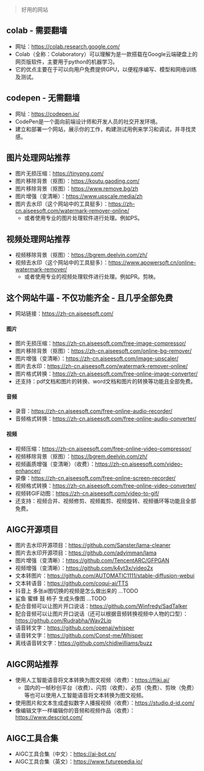 > 好用的网站

## colab - 需要翻墙
* 网址：https://colab.research.google.com/
* Colab（全称：Colaboratory）可以理解为是一款搭载在Google云端硬盘上的网页版软件，主要用于python的机器学习。
* 它的优点主要在于可以向用户免费提供GPU，以便程序编写、模型和网络训练及测试。

## codepen - 无需翻墙
* 网址：https://codepen.io/
* CodePen是一个面向前端设计师和开发人员的社交开发环境。
* 建立和部署一个网站，展示你的工作，构建测试用例来学习和调试，并寻找灵感。

## 图片处理网站推荐
* 图片无损压缩：https://tinypng.com/
* 图片移除背景（抠图）：https://koutu.gaoding.com/
* 图片移除背景（抠图）：https://www.remove.bg/zh
* 图片增强（变清晰）：https://www.upscale.media/zh
* 图片去水印（这个网站中的工具挺多）：https://zh-cn.aiseesoft.com/watermark-remover-online/
  - 或者使用专业的图片处理软件进行处理。例如PS。

## 视频处理网站推荐
* 视频移除背景（抠图）：https://bgrem.deelvin.com/zh/
* 视频去水印（这个网站中的工具挺多）：https://www.apowersoft.cn/online-watermark-remover/
  - 或者使用专业的视频处理软件进行处理。例如PR。剪映。

## 这个网站牛逼 - 不仅功能齐全 - 且几乎全部免费
* 网站链接：https://zh-cn.aiseesoft.com/
#### 图片
* 图片无损压缩：https://zh-cn.aiseesoft.com/free-image-compressor/
* 图片移除背景（抠图）：https://zh-cn.aiseesoft.com/online-bg-remover/
* 图片增强（变清晰）：https://zh-cn.aiseesoft.com/image-upscaler/
* 图片去水印：https://zh-cn.aiseesoft.com/watermark-remover-online/
* 图片格式转换：https://zh-cn.aiseesoft.com/free-online-image-converter/
* 还支持：pdf文档和图片的转换、word文档和图片的转换等功能且全部免费。
#### 音频
* 录音：https://zh-cn.aiseesoft.com/free-online-audio-recorder/
* 音频格式转换：https://zh-cn.aiseesoft.com/free-online-audio-converter/
#### 视频
* 视频压缩：https://zh-cn.aiseesoft.com/free-online-video-compressor/
* 视频移除背景（抠图）：https://bgrem.deelvin.com/zh/
* 视频画质增强（变清晰）（收费）：https://zh-cn.aiseesoft.com/video-enhancer/
* 录像：https://zh-cn.aiseesoft.com/free-online-screen-recorder/
* 视频格式转换：https://zh-cn.aiseesoft.com/free-online-video-converter/
* 视频转GIF动图：https://zh-cn.aiseesoft.com/video-to-gif/
* 还支持：视频合并、视频修剪、视频裁剪、视频旋转、视频循环等功能且全部免费。

## AIGC开源项目
* 图片去水印开源项目：https://github.com/Sanster/lama-cleaner
* 图片去水印开源项目：https://github.com/advimman/lama
* 图片增强（变清晰）：https://github.com/TencentARC/GFPGAN
* 视频增强（变清晰）：https://github.com/k4yt3x/video2x
* 文本转图片：https://github.com/AUTOMATIC1111/stable-diffusion-webui
* 文本转语音：https://github.com/coqui-ai/TTS
* 抖音上 多张ai图切换的视频是怎么做出来的 ...TODO
* 鲨鱼 蜜蜂 鼓 柿子 生成头像图 ...TODO
* 配合音频可以让图片开口说话：https://github.com/Winfredy/SadTalker
* 配合音频可以让图片开口说话（还可以根据音频转换视频中人物的口型）：https://github.com/Rudrabha/Wav2Lip
* 语音转文字：https://github.com/openai/whisper
* 语音转文字：https://github.com/Const-me/Whisper
* 离线语音转文字：https://github.com/chidiwilliams/buzz

## AIGC网站推荐
* 使用人工智能语音将文本转换为图文视频（收费）：https://fliki.ai/
  - 国内的一帧秒创平台（收费）、闪剪（收费）、必剪（免费）、剪映（免费）等也可以使用人工智能语音将文本转换为图文视频。
* 使用图片和文本生成虚拟数字人播报视频（收费）：https://studio.d-id.com/
* 像编辑文字一样编辑你的音频和视频作品（收费）：https://www.descript.com/

## AIGC工具合集
* AIGC工具合集（中文）：https://ai-bot.cn/
* AIGC工具合集（英文）：https://www.futurepedia.io/

